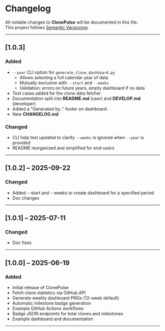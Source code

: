 # Changelog

All notable changes to **ClonePulse** will be documented in this file.  
This project follows [Semantic Versioning](https://semver.org/spec/v2.0.0.html).

---

## [1.0.3]

### Added

- `--year` CLI option for `generate_clone_dashboard.py`
  - Allows selecting a full calendar year of data
  - Mutually exclusive with `--start` and `--weeks`
  - Validation: errors on future years, empty dashboard if no data
- Test cases added for the clone data fetcher
- Documentation split into **README.md** (user) and **DEVELOP.md** (developer)
- Added a "Generated by.." footer on dashboard.
- New **CHANGELOG.md**

### Changed

- CLI help text updated to clarify `--weeks` is ignored when `--year` is provided
- README reorganized and simplified for end-users

---

## [1.0.2] – 2025-09-22

### Changed

- Added --start and --weeks to create dashboard for a specified period
- Doc changes

---

## [1.0.1] – 2025-07-11

### Changed

- Doc fixes

---

## [1.0.0] – 2025-06-19

### Added

- Initial release of ClonePulse
- Fetch clone statistics via GitHub API
- Generate weekly dashboard PNGs (12-week default)
- Automatic milestone badge generation
- Example GitHub Actions workflows
- Badge JSON endpoints for total clones and milestones
- Example dashboard and documentation

---
